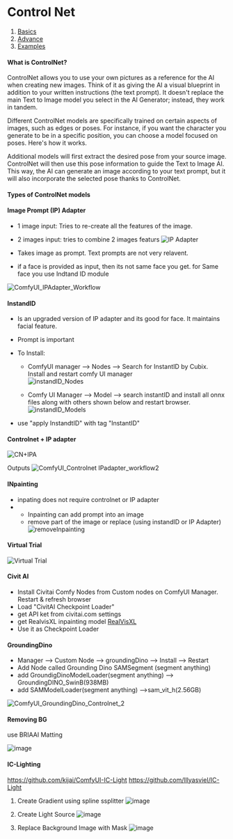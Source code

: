 # Control Net
1. [Basics](https://getimg.ai/guides/guide-to-controlnet)
2. [Advance](https://www.runcomfy.com/tutorials/mastering-controlnet-in-comfyui)
3. [Examples](https://comfyanonymous.github.io/ComfyUI_examples/controlnet/)

#### What is ControlNet?
ControlNet allows you to use your own pictures as a reference for the AI when creating new images. Think of it as giving the AI a visual blueprint in addition to your written instructions (the text prompt). It doesn't replace the main Text to Image model you select in the AI Generator; instead, they work in tandem.

Different ControlNet models are specifically trained on certain aspects of images, such as edges or poses. For instance, if you want the character you generate to be in a specific position, you can choose a model focused on poses. Here's how it works.

Additional models will first extract the desired pose from your source image. ControlNet will then use this pose information to guide the Text to Image AI. This way, the AI can generate an image according to your text prompt, but it will also incorporate the selected pose thanks to ControlNet.

#### Types of ControlNet models

#### Image Prompt (IP) Adapter

- 1 image input: Tries to re-create all the features of the image.
- 2 images input: tries to combine 2 images featurs 
![IP Adapter](https://github.com/user-attachments/assets/c49a6677-4d62-486d-b289-43a3ea975296)

- Takes image as prompt. Text prompts are not very relavent.
- if a face is provided as input, then its not same face you get. for Same face you use Indtand ID module

![ComfyUI_IPAdapter_Workflow](https://github.com/user-attachments/assets/2dd74890-b892-4f7a-9d1c-b75a2e9d9534)


#### InstandID 
- Is an upgraded version of IP adapter and its good for face. It maintains facial feature.
- Prompt is important
- To Install:
    - ComfyUI manager --> Nodes  --> Search for InstantID by Cubix. Install and restart comfy UI manager  
![instandID_Nodes](https://github.com/user-attachments/assets/2337e6ef-0307-4237-93fe-6d8127aca601)

    - Comfy UI Manager --> Model --> search instantID and install all onnx files along with others shown below and restart browser.
![instandID_Models](https://github.com/user-attachments/assets/0ca44c2f-d006-4e31-833f-62294ae464b5)

- use "apply InstandtID" with tag "InstantID"

#### Controlnet + IP adapter 
![CN+IPA](https://github.com/user-attachments/assets/e35b85e0-37db-4115-b485-af89e8cad5a6)

Outputs
![ComfyUI_Controlnet IPadapter_workflow2](https://github.com/user-attachments/assets/2397a2eb-bb34-4638-8306-8f92d588c0ce)

#### INpainting 
- inpating does not require controlnet or IP adapter
- - Inpainting can add prompt into an image
  - remove part of the image or replace (using instandID or IP Adapter)
  ![removeInpainting](https://github.com/user-attachments/assets/d9c483f9-7ce5-4153-8bd8-0f7fc9463883)

#### Virtual Trial 

![Virtual Trial](https://github.com/user-attachments/assets/9351d64f-f6a7-414d-87b7-64e63b79ca15)

#### Civit AI

- Install Civitai Comfy Nodes from Custom nodes on ComfyUI Manager. Restart & refresh browser
- Load "CivitAI Checkpoint Loader"
- get API ket from civitai.com settings
- get RealvisXL inpainting model [RealVisXL](https://civitai.com/models/139562?modelVersionId=297320)
- Use it as Checkpoint Loader

#### GroundingDino
- Manager --> Custom Node --> groundingDino --> Install --> Restart 
- Add Node called Grounding Dino SAMSegment (segment anything)
- add GroundigDinoModelLoader(segment anything) --> GroundingDINO_SwinB(938MB)
- add SAMModelLoader(segment anything) -->sam_vit_h(2.56GB)

![ComfyUI_GroundingDino_Controlnet_2](https://github.com/user-attachments/assets/5215f5d1-12be-4b00-bd71-39ab1c92ab9c)

#### Removing BG 
use BRIAAI Matting

![image](https://github.com/user-attachments/assets/e86b9b32-5fdb-473f-8cfb-9f49a2c8a0e6)


#### IC-Lighting
https://github.com/kijai/ComfyUI-IC-Light
https://github.com/lllyasviel/IC-Light

1. Create Gradient using spline ssplitter 
![image](https://github.com/user-attachments/assets/fea8060e-d9be-4e63-a318-02201e59b58a)


2. Create Light Source 
![image](https://github.com/user-attachments/assets/06f8d188-a1cb-46d8-ab28-a98b413421da)

3. Replace Background Image with Mask
![image](https://github.com/user-attachments/assets/c79741ff-2cbc-44b1-99bf-bbc1e8ea32ba)





  



